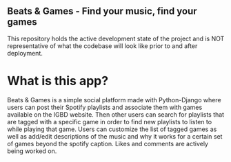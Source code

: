 ## Beats & Games - Find your music, find your games
This repository holds the active development state of the project and is NOT representative of what the codebase will look like prior to and after deployment.


# What is this app?
Beats & Games is a simple social platform made with Python-Django where users can post their Spotify playlists and associate them with games available on the IGBD website. Then other users can search for playlists that are tagged with a specific game in order to find new playlists to listen to while playing that game. Users can customize the list of tagged games as well as add/edit descriptions of the music and why it works for a certain set of games beyond the spotify caption. Likes and comments are actively being worked on.



